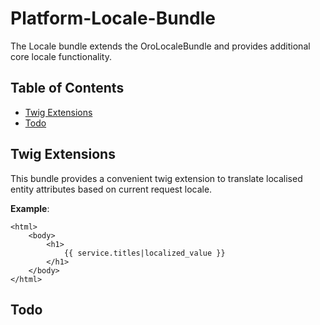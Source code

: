 # Platform-Locale-Bundle

The Locale bundle extends the OroLocaleBundle and provides additional core locale functionality. 

## Table of Contents

- [Twig Extensions](#migration-extensions)
- [Todo](#todo)

## Twig Extensions

This bundle provides a convenient twig extension to translate localised entity attributes based on current request locale.

**Example**:

```twig
<html>
    <body>
        <h1>
            {{ service.titles|localized_value }}
        </h1>
    </body>
</html>
```

## Todo

